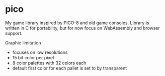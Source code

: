 # pico
My game library inspired by PICO-8 and old game consoles. Library is written in C for portability, but for now focus on WebAssembly and browser support.

Graphic limitation
- focuses on low resolutions
- 15 bit color per pixel
- 8 color palettes with 32 colors each
- default first color for each pallet is set to by transparent
